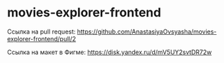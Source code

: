 # movies-explorer-frontend
Ссылка на pull request: https://github.com/AnastasiyaOvsyasha/movies-explorer-frontend/pull/2

Ссылка на макет в Фигме: https://disk.yandex.ru/d/mV5UY2svtDR72w
